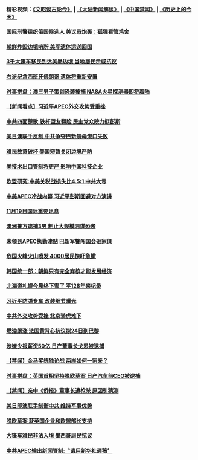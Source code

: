 #### 精彩视频：[《文昭谈古论今》](https://github.com/gfw-breaker/wenzhao/blob/master/README.md?t=11210632) | [《大陆新闻解读》](https://github.com/gfw-breaker/ntdtv-comedy/blob/master/README.md?t=11210632) | [《中国禁闻》](https://github.com/gfw-breaker/ntdtv-news/blob/master/README.md?t=11210632) | [《历史上的今天》](https://github.com/gfw-breaker/today-in-history/blob/master/README.md?t=11210632) 


#### [国际刑警组织俄国候选人 美议员炮轰：狐狸看管鸡舍](../pages/news202/a1400159.md?t=11210632) 

#### [朝鲜炸毁边境哨所 美军遗体运送回国](../pages/news202/a1400106.md?t=11210632) 

#### [3千大篷车移民到达美墨边境 当地居民示威抗议](../pages/news202/a1400156.md?t=11210632) 

#### [右派纪念西班牙佛朗哥 遗体将重新安置](../pages/news202/a1400149.md?t=11210632) 

#### [时事拼盘：澳三男子策划恐袭被捕 NASA火星探测器即将着陆](../pages/news202/a1400148.md?t=11210632) 

#### [【新闻看点】习近平APEC外交攻势受重挫](../pages/news202/a1400139.md?t=11210632) 

#### [中共四面楚歌:铁杆盟友翻脸 民主党众院力挺彭斯](../pages/news202/a1400121.md?t=11210632) 


#### [美日澳联手反制 中共争夺巴新航母港口失败](../pages/news202/a1400111.md?t=11210632) 

#### [难民故意破坏 美国短暂关闭边境严防](../pages/news202/a1400110.md?t=11210632) 

#### [美技术出口管制将更严 影响中国科技企业](../pages/news202/a1400109.md?t=11210632) 

#### [欧盟研究:中美关税战损失比4.5:1 中共大亏](../pages/news202/a1400104.md?t=11210632) 

#### [中美APEC冷战内幕 习近平彭斯回避对方演讲](../pages/news202/a1400101.md?t=11210632) 


#### [11月19日国际重要讯息](../pages/news202/a1400081.md?t=11210632) 

#### [澳洲警方逮捕3男  制止大规模阴谋恐袭](../pages/news202/a1400080.md?t=11210632) 

#### [未领到APEC执勤津贴 巴新军警闯国会砸家俱](../pages/news202/a1400076.md?t=11210632) 

#### [危国火峰火山喷发 4000居民惊吓急撤](../pages/news202/a1400073.md?t=11210632) 

#### [韩国统一部：朝鲜只有完全弃核才能发展经济](../pages/news202/a1400071.md?t=11210632) 

#### [北海道札幌今晨终下雪了 平128年来纪录](../pages/news202/a1400055.md?t=11210632) 

#### [习近平防弹专车 改装细节曝光](../pages/news202/a1400021.md?t=11210632) 

#### [中共外交攻势受挫 北京骑虎难下](../pages/news202/a1399964.md?t=11210632) 

#### [燃油飙涨 法国黄背心抗议拟24日到巴黎](../pages/news202/a1400011.md?t=11210632) 

#### [涉嫌少报薪资50亿 日产董事长戈恩被逮捕](../pages/news202/a1399957.md?t=11210632) 



#### [【禁闻】金马奖统独论战 两岸如何一家亲？](../pages/news202/a1399994.md?t=11210632) 

#### [时事拼盘：英国首相坚持脱欧草案 日产汽车前CEO被逮捕](../pages/news202/a1399993.md?t=11210632) 

#### [【禁闻】亲中《侨报》董事长遭枪杀  原因引猜测](../pages/news202/a1399990.md?t=11210632) 

#### [美日印澳联手制衡中共  维持军事优势](../pages/news202/a1399972.md?t=11210632) 


#### [脱欧草案 获英国企业和欧盟部长支持](../pages/news202/a1399958.md?t=11210632) 

#### [大篷车难民非法入境 墨西哥居民抗议](../pages/news202/a1399954.md?t=11210632) 

#### [中共APEC输出新闻管制:〝请用新华社通稿〞](../pages/news202/a1399947.md?t=11210632) 

